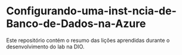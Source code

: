 # Configurando-uma-inst-ncia-de-Banco-de-Dados-na-Azure
Este repositório contém o resumo das lições aprendidas durante o desenvolvimento do lab na DIO.
